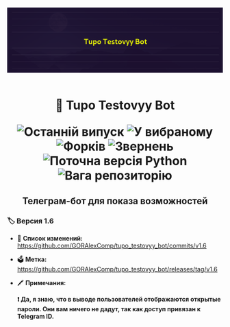<p align="center">
	<img src="./preview.png" alt="Превью проєкту">
	<br><br>
	<h1 align="center">
		🪬 Tupo Testovyy Bot
		<p></p>
		<img src="https://img.shields.io/github/release/GORAlexComp/tupo_testovyy_bot.svg?style=flat-square&color=blue" alt="Останній випуск">
		<img src="https://img.shields.io/github/stars/GORAlexComp/tupo_testovyy_bot.svg?style=flat-square&color=yellow" alt="У вибраному">
		<img src="https://img.shields.io/github/forks/GORAlexComp/tupo_testovyy_bot.svg?style=flat-square&color=purple" alt="Форків">
		<img src="https://img.shields.io/github/issues/GORAlexComp/tupo_testovyy_bot.svg?style=flat-square" alt="Звернень">
		<img src="https://img.shields.io/badge/build-3.10-brightgreen?style=flat-square&logo=Python&label=Python%20&color=orange" alt="Поточна версія Python">
		<img src="https://img.shields.io/github/repo-size/GORAlexComp/tupo_testovyy_bot.svg?style=flat-square&logo=Databricks&color=9cf" alt="Вага репозиторію">
	</h1>
	<h2 align="center">Телеграм-бот для показа возможностей</h2>
</p>

### 🏷 Версия 1.6

-   🧾 **Список изменений:** https://github.com/GORAlexComp/tupo_testovyy_bot/commits/v1.6

-   🗳 **Метка:** https://github.com/GORAlexComp/tupo_testovyy_bot/releases/tag/v1.6

-   🖍 **Примечания:**

    **❗️ Да, я знаю, что в выводе пользователей отображаются открытые пароли. Они вам ничего не дадут, так как доступ привязан к Telegram ID.**
